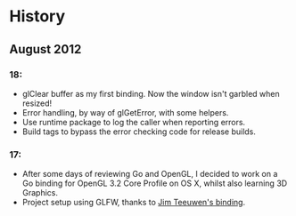 # History

## August 2012

### 18:

* glClear buffer as my first binding. Now the window isn't garbled when resized!
* Error handling, by way of glGetError, with some helpers.
* Use runtime package to log the caller when reporting errors.
* Build tags to bypass the error checking code for release builds.

### 17:

* After some days of reviewing Go and OpenGL, I decided to work on a Go binding for OpenGL 3.2 Core Profile on OS X, whilst also learning 3D Graphics.
* Project setup using GLFW, thanks to [Jim Teeuwen's binding](http://go.pkgdoc.org/github.com/jteeuwen/glfw).

